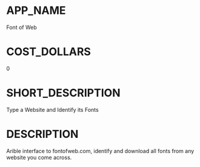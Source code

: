 # APP_NAME
Font of Web
# COST_DOLLARS
0
# SHORT_DESCRIPTION
Type a Website and Identify its Fonts
# DESCRIPTION
Arible interface to fontofweb.com, identify and download all fonts from any website you come across.